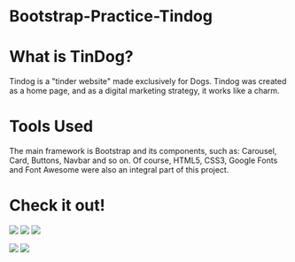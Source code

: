 # Bootstrap-Practice-Tindog

# What is TinDog?

Tindog is a "tinder website" made exclusively for Dogs. Tindog was created as a home page, and as a digital marketing strategy, it works like a charm.

# Tools Used
The main framework is Bootstrap and its components, such as: Carousel, Card, Buttons, Navbar and so on. Of course, HTML5, CSS3, Google Fonts and Font Awesome were also an integral part of this project.

# Check it out!

![](https://github.com/Polymathing/Maicon_Portfolio/blob/main/images/Tindog/1.png?raw=true)
![](https://github.com/Polymathing/Maicon_Portfolio/blob/main/images/Tindog/2.png?raw=true)
![](https://github.com/Polymathing/Maicon_Portfolio/blob/main/images/Tindog/3.png?raw=true)

![](https://github.com/Polymathing/Maicon_Portfolio/blob/main/images/Tindog/4.png?raw=true)
![](https://github.com/Polymathing/Maicon_Portfolio/blob/main/images/Tindog/5.png?raw=true)

